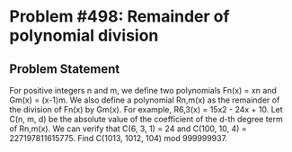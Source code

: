 # Problem #498: Remainder of polynomial division 

## Problem Statement 

For positive integers n and m, we define two polynomials Fn(x) = xn and Gm(x) = (x-1)m.
We also define a polynomial Rn,m(x) as the remainder of the division of Fn(x) by Gm(x).
For example, R6,3(x) = 15x2 - 24x + 10.
Let C(n, m, d) be the absolute value of the coefficient of the d-th degree term of Rn,m(x).
We can verify that C(6, 3, 1) = 24 and C(100, 10, 4) = 227197811615775.
Find C(1013, 1012, 104) mod 999999937.

